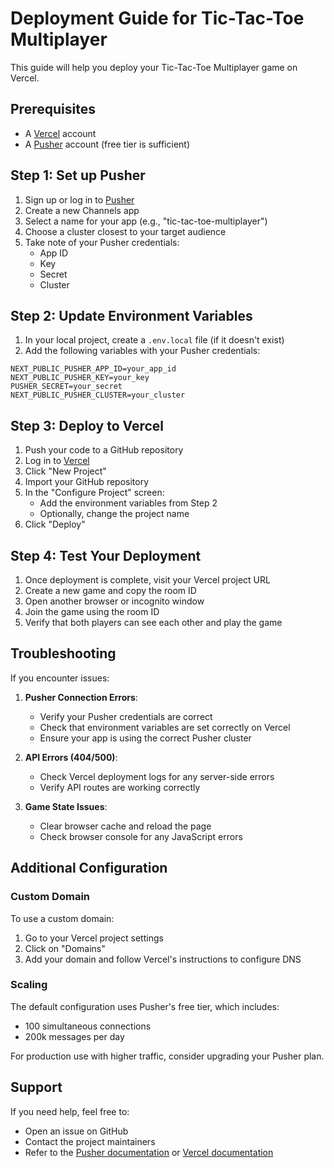 # Deployment Guide for Tic-Tac-Toe Multiplayer

This guide will help you deploy your Tic-Tac-Toe Multiplayer game on Vercel.

## Prerequisites

- A [Vercel](https://vercel.com) account
- A [Pusher](https://pusher.com) account (free tier is sufficient)

## Step 1: Set up Pusher

1. Sign up or log in to [Pusher](https://pusher.com)
2. Create a new Channels app
3. Select a name for your app (e.g., "tic-tac-toe-multiplayer")
4. Choose a cluster closest to your target audience
5. Take note of your Pusher credentials:
   - App ID
   - Key
   - Secret
   - Cluster

## Step 2: Update Environment Variables

1. In your local project, create a `.env.local` file (if it doesn't exist)
2. Add the following variables with your Pusher credentials:

```
NEXT_PUBLIC_PUSHER_APP_ID=your_app_id
NEXT_PUBLIC_PUSHER_KEY=your_key
PUSHER_SECRET=your_secret
NEXT_PUBLIC_PUSHER_CLUSTER=your_cluster
```

## Step 3: Deploy to Vercel

1. Push your code to a GitHub repository
2. Log in to [Vercel](https://vercel.com)
3. Click "New Project"
4. Import your GitHub repository
5. In the "Configure Project" screen:
   - Add the environment variables from Step 2
   - Optionally, change the project name
6. Click "Deploy"

## Step 4: Test Your Deployment

1. Once deployment is complete, visit your Vercel project URL
2. Create a new game and copy the room ID
3. Open another browser or incognito window
4. Join the game using the room ID
5. Verify that both players can see each other and play the game

## Troubleshooting

If you encounter issues:

1. **Pusher Connection Errors**:
   - Verify your Pusher credentials are correct
   - Check that environment variables are set correctly on Vercel
   - Ensure your app is using the correct Pusher cluster

2. **API Errors (404/500)**:
   - Check Vercel deployment logs for any server-side errors
   - Verify API routes are working correctly

3. **Game State Issues**:
   - Clear browser cache and reload the page
   - Check browser console for any JavaScript errors

## Additional Configuration

### Custom Domain

To use a custom domain:

1. Go to your Vercel project settings
2. Click on "Domains"
3. Add your domain and follow Vercel's instructions to configure DNS

### Scaling

The default configuration uses Pusher's free tier, which includes:
- 100 simultaneous connections
- 200k messages per day

For production use with higher traffic, consider upgrading your Pusher plan.

## Support

If you need help, feel free to:
- Open an issue on GitHub
- Contact the project maintainers
- Refer to the [Pusher documentation](https://pusher.com/docs) or [Vercel documentation](https://vercel.com/docs) 